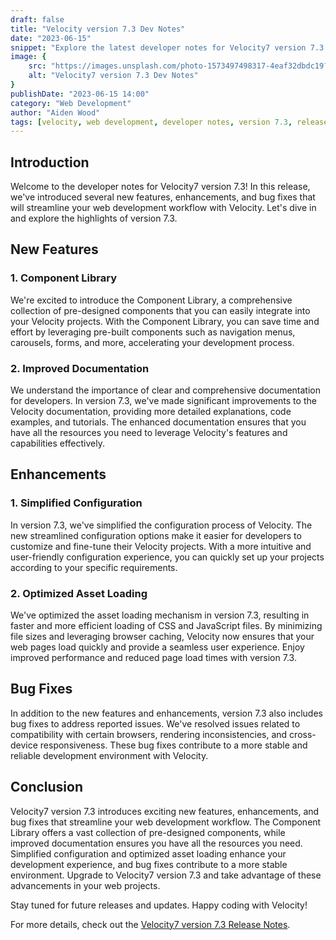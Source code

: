 ```yaml
---
draft: false
title: "Velocity version 7.3 Dev Notes"
date: "2023-06-15"
snippet: "Explore the latest developer notes for Velocity7 version 7.3. Discover the new features, enhancements, and bug fixes in this release, and learn how they can streamline your web development workflow with Velocity."
image: {
    src: "https://images.unsplash.com/photo-1573497498317-4eaf32dbdc19?&fit=crop&w=430&h=240",
    alt: "Velocity7 version 7.3 Dev Notes"
}
publishDate: "2023-06-15 14:00"
category: "Web Development"
author: "Aiden Wood"
tags: [velocity, web development, developer notes, version 7.3, release]
---
```


## Introduction

Welcome to the developer notes for Velocity7 version 7.3! In this release, we've introduced several new features, enhancements, and bug fixes that will streamline your web development workflow with Velocity. Let's dive in and explore the highlights of version 7.3.

## New Features

### 1. Component Library

We're excited to introduce the Component Library, a comprehensive collection of pre-designed components that you can easily integrate into your Velocity projects. With the Component Library, you can save time and effort by leveraging pre-built components such as navigation menus, carousels, forms, and more, accelerating your development process.

### 2. Improved Documentation

We understand the importance of clear and comprehensive documentation for developers. In version 7.3, we've made significant improvements to the Velocity documentation, providing more detailed explanations, code examples, and tutorials. The enhanced documentation ensures that you have all the resources you need to leverage Velocity's features and capabilities effectively.

## Enhancements

### 1. Simplified Configuration

In version 7.3, we've simplified the configuration process of Velocity. The new streamlined configuration options make it easier for developers to customize and fine-tune their Velocity projects. With a more intuitive and user-friendly configuration experience, you can quickly set up your projects according to your specific requirements.

### 2. Optimized Asset Loading

We've optimized the asset loading mechanism in version 7.3, resulting in faster and more efficient loading of CSS and JavaScript files. By minimizing file sizes and leveraging browser caching, Velocity now ensures that your web pages load quickly and provide a seamless user experience. Enjoy improved performance and reduced page load times with version 7.3.

## Bug Fixes

In addition to the new features and enhancements, version 7.3 also includes bug fixes to address reported issues. We've resolved issues related to compatibility with certain browsers, rendering inconsistencies, and cross-device responsiveness. These bug fixes contribute to a more stable and reliable development environment with Velocity.

## Conclusion

Velocity7 version 7.3 introduces exciting new features, enhancements, and bug fixes that streamline your web development workflow. The Component Library offers a vast collection of pre-designed components, while improved documentation ensures you have all the resources you need. Simplified configuration and optimized asset loading enhance your development experience, and bug fixes contribute to a more stable environment. Upgrade to Velocity7 version 7.3 and take advantage of these advancements in your web projects.

Stay tuned for future releases and updates. Happy coding with Velocity!

For more details, check out the [Velocity7 version 7.3 Release Notes](https://velocity.aidxn.com/docs/releases/7.3).

